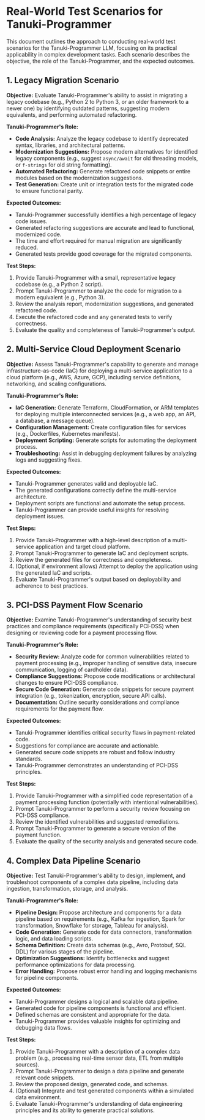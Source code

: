 # Real-World Test Scenarios for Tanuki-Programmer

This document outlines the approach to conducting real-world test scenarios for the Tanuki-Programmer LLM, focusing on its practical applicability in complex development tasks. Each scenario describes the objective, the role of the Tanuki-Programmer, and the expected outcomes.

## 1. Legacy Migration Scenario

**Objective:** Evaluate Tanuki-Programmer's ability to assist in migrating a legacy codebase (e.g., Python 2 to Python 3, or an older framework to a newer one) by identifying outdated patterns, suggesting modern equivalents, and performing automated refactoring.

**Tanuki-Programmer's Role:**
- **Code Analysis:** Analyze the legacy codebase to identify deprecated syntax, libraries, and architectural patterns.
- **Modernization Suggestions:** Propose modern alternatives for identified legacy components (e.g., suggest `async/await` for old threading models, or `f-strings` for old string formatting).
- **Automated Refactoring:** Generate refactored code snippets or entire modules based on the modernization suggestions.
- **Test Generation:** Create unit or integration tests for the migrated code to ensure functional parity.

**Expected Outcomes:**
- Tanuki-Programmer successfully identifies a high percentage of legacy code issues.
- Generated refactoring suggestions are accurate and lead to functional, modernized code.
- The time and effort required for manual migration are significantly reduced.
- Generated tests provide good coverage for the migrated components.

**Test Steps:**
1. Provide Tanuki-Programmer with a small, representative legacy codebase (e.g., a Python 2 script).
2. Prompt Tanuki-Programmer to analyze the code for migration to a modern equivalent (e.g., Python 3).
3. Review the analysis report, modernization suggestions, and generated refactored code.
4. Execute the refactored code and any generated tests to verify correctness.
5. Evaluate the quality and completeness of Tanuki-Programmer's output.

## 2. Multi-Service Cloud Deployment Scenario

**Objective:** Assess Tanuki-Programmer's capability to generate and manage infrastructure-as-code (IaC) for deploying a multi-service application to a cloud platform (e.g., AWS, Azure, GCP), including service definitions, networking, and scaling configurations.

**Tanuki-Programmer's Role:**
- **IaC Generation:** Generate Terraform, CloudFormation, or ARM templates for deploying multiple interconnected services (e.g., a web app, an API, a database, a message queue).
- **Configuration Management:** Create configuration files for services (e.g., Dockerfiles, Kubernetes manifests).
- **Deployment Scripting:** Generate scripts for automating the deployment process.
- **Troubleshooting:** Assist in debugging deployment failures by analyzing logs and suggesting fixes.

**Expected Outcomes:**
- Tanuki-Programmer generates valid and deployable IaC.
- The generated configurations correctly define the multi-service architecture.
- Deployment scripts are functional and automate the setup process.
- Tanuki-Programmer can provide useful insights for resolving deployment issues.

**Test Steps:**
1. Provide Tanuki-Programmer with a high-level description of a multi-service application and target cloud platform.
2. Prompt Tanuki-Programmer to generate IaC and deployment scripts.
3. Review the generated files for correctness and completeness.
4. (Optional, if environment allows) Attempt to deploy the application using the generated IaC and scripts.
5. Evaluate Tanuki-Programmer's output based on deployability and adherence to best practices.

## 3. PCI-DSS Payment Flow Scenario

**Objective:** Examine Tanuki-Programmer's understanding of security best practices and compliance requirements (specifically PCI-DSS) when designing or reviewing code for a payment processing flow.

**Tanuki-Programmer's Role:**
- **Security Review:** Analyze code for common vulnerabilities related to payment processing (e.g., improper handling of sensitive data, insecure communication, logging of cardholder data).
- **Compliance Suggestions:** Propose code modifications or architectural changes to ensure PCI-DSS compliance.
- **Secure Code Generation:** Generate code snippets for secure payment integration (e.g., tokenization, encryption, secure API calls).
- **Documentation:** Outline security considerations and compliance requirements for the payment flow.

**Expected Outcomes:**
- Tanuki-Programmer identifies critical security flaws in payment-related code.
- Suggestions for compliance are accurate and actionable.
- Generated secure code snippets are robust and follow industry standards.
- Tanuki-Programmer demonstrates an understanding of PCI-DSS principles.

**Test Steps:**
1. Provide Tanuki-Programmer with a simplified code representation of a payment processing function (potentially with intentional vulnerabilities).
2. Prompt Tanuki-Programmer to perform a security review focusing on PCI-DSS compliance.
3. Review the identified vulnerabilities and suggested remediations.
4. Prompt Tanuki-Programmer to generate a secure version of the payment function.
5. Evaluate the quality of the security analysis and generated secure code.

## 4. Complex Data Pipeline Scenario

**Objective:** Test Tanuki-Programmer's ability to design, implement, and troubleshoot components of a complex data pipeline, including data ingestion, transformation, storage, and analysis.

**Tanuki-Programmer's Role:**
- **Pipeline Design:** Propose architecture and components for a data pipeline based on requirements (e.g., Kafka for ingestion, Spark for transformation, Snowflake for storage, Tableau for analysis).
- **Code Generation:** Generate code for data connectors, transformation logic, and data loading scripts.
- **Schema Definition:** Create data schemas (e.g., Avro, Protobuf, SQL DDL) for various stages of the pipeline.
- **Optimization Suggestions:** Identify bottlenecks and suggest performance optimizations for data processing.
- **Error Handling:** Propose robust error handling and logging mechanisms for pipeline components.

**Expected Outcomes:**
- Tanuki-Programmer designs a logical and scalable data pipeline.
- Generated code for pipeline components is functional and efficient.
- Defined schemas are consistent and appropriate for the data.
- Tanuki-Programmer provides valuable insights for optimizing and debugging data flows.

**Test Steps:**
1. Provide Tanuki-Programmer with a description of a complex data problem (e.g., processing real-time sensor data, ETL from multiple sources).
2. Prompt Tanuki-Programmer to design a data pipeline and generate relevant code snippets.
3. Review the proposed design, generated code, and schemas.
4. (Optional) Integrate and test generated components within a simulated data environment.
5. Evaluate Tanuki-Programmer's understanding of data engineering principles and its ability to generate practical solutions.
